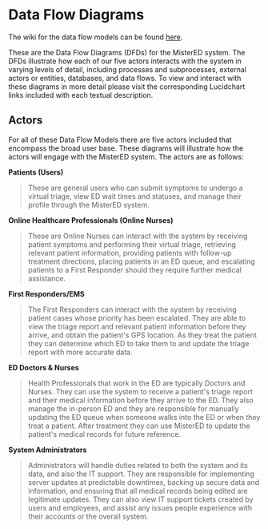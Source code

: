 # Data Flow Diagrams

The wiki for the data flow models can be found [here](https://github.com/SENG-350-2024-fall/Team-1/wiki/Data-Flow-Models).

These are the Data Flow Diagrams (DFDs) for the MisterED system. The DFDs illustrate how each of our five actors interacts with the system in varying levels of detail, including processes and subprocesses, external actors or entities, databases, and data flows. To view and interact with these diagrams in more detail please visit the corresponding Lucidchart links included with each textual description.

## Actors
For all of these Data Flow Models there are five actors included that encompass the broad user base. These diagrams will illustrate how the actors will engage with the MisterED system. The actors are as follows:

**Patients (Users)** 
> These are general users who can submit symptoms to undergo a virtual triage, view ED wait times and statuses, and manage their profile through the MisterED system.

**Online Healthcare Professionals (Online Nurses)** 
> These are Online Nurses can interact with the system by receiving patient symptoms and performing their virtual triage, retrieving relevant patient information, providing patients with follow-up treatment directions, placing patients in an ED queue, and escalating patients to a First Responder should they require further medical assistance.

**First Responders/EMS** 
> The First Responders can interact with the system by receiving patient cases whose priority has been escalated. They are able to view the triage report and relevant patient information before they arrive, and obtain the patient's GPS location. As they treat the patient they can determine which ED to take them to and update the triage report with more accurate data.

**ED Doctors & Nurses** 
> Health Professionals that work in the ED are typically Doctors and Nurses. They can use the system to receive a patient's triage report and their medical information before they arrive to the ED. They also manage the in-person ED and they are responsible for manually updating the ED queue when someone walks into the ED or when they treat a patient. After treatment they can use MisterED to update the patient's medical records for future reference.

**System Administrators** 
> Administrators will handle duties related to both the system and its data, and also the IT support. They are responsible for implementing server updates at predictable downtimes, backing up secure data and information, and ensuring that all medical records being edited are legitimate updates. They can also view IT support tickets created by users and employees, and assist any issues people experience with their accounts or the overall system.